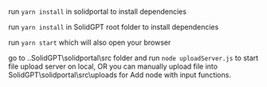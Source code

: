 run `yarn install` in solidportal to install dependencies

run `yarn install` in SolidGPT root folder to install dependencies

run `yarn start` which will also open your browser

go to ..SolidGPT\solidportal\src folder and run `node uploadServer.js` to start file upload server on local, OR 
you can manually upload file into SolidGPT\solidportal\src\uploads for Add node with input functions.


